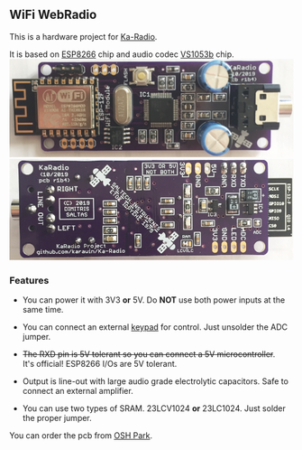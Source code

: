## WiFi WebRadio

This is a hardware project for [Ka-Radio](https://github.com/karawin/Ka-Radio).

It is based on [ESP8266](https://espressif.com/en/products/hardware/esp8266ex/overview) 
chip and audio codec [VS1053b](http://www.vlsi.fi/en/products/vs1053.html) chip.
![Top](Photos/top.png)
![Bottom](Photos/bottom.png)

### Features

- You can power it with 3V3 **or** 5V. Do **NOT** use both power inputs at the same time.

- You can connect an external [keypad](https://github.com/karawin/Ka-Radio/blob/master/Hardware/controles.pdf) for control. Just unsolder the ADC jumper.

- <del>The RXD pin is 5V tolerant so you can connect a 5V microcontroller</del>.
  <br>It's official! ESP8266 I/Os are 5V tolerant.

- Output is line-out with large audio grade electrolytic capacitors. Safe to connect an external amplifier.

- You can use two types of SRAM. 23LCV1024 **or** 23LC1024. Just solder the proper jumper.

You can order the pcb from [OSH Park](https://oshpark.com/shared_projects/gWQ2vAD6).
